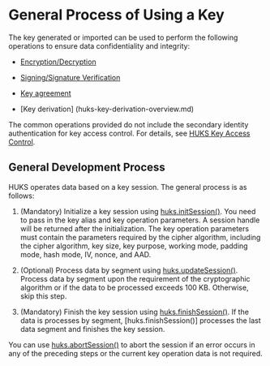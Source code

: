 # General Process of Using a Key


The key generated or imported can be used to perform the following operations to ensure data confidentiality and integrity:


- [Encryption/Decryption](huks-encryption-decryption-overview.md)

- [Signing/Signature Verification](huks-signing-signature-verification-overview.md)

- [Key agreement](huks-key-agreement-overview.md)

- [Key derivation] (huks-key-derivation-overview.md)


The common operations provided do not include the secondary identity authentication for key access control. For details, see [HUKS Key Access Control](huks-identity-authentication-overview.md).


## General Development Process

HUKS operates data based on a key session. The general process is as follows:

1. (Mandatory) Initialize a key session using [huks.initSession()](../../reference/apis/js-apis-huks.md#huksinitsession9).
   You need to pass in the key alias and key operation parameters. A session handle will be returned after the initialization. The key operation parameters must contain the parameters required by the cipher algorithm, including the cipher algorithm, key size, key purpose, working mode, padding mode, hash mode, IV, nonce, and AAD.

2. (Optional) Process data by segment using [huks.updateSession()](../../reference/apis/js-apis-huks.md#huksupdatesession9).
   Process data by segment upon the requirement of the cryptographic algorithm or if the data to be processed exceeds 100 KB. Otherwise, skip this step.

3. (Mandatory) Finish the key session using [huks.finishSession()](../../reference/apis/js-apis-huks.md#huksfinishsession9).
   If the data is processes by segment, [huks.finishSession()] processes the last data segment and finishes the key session.

You can use [huks.abortSession()](../../reference/apis/js-apis-huks.md#huksabortsession9) to abort the session if an error occurs in any of the preceding steps or the current key operation data is not required.
